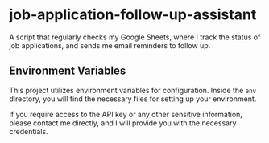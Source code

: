 # job-application-follow-up-assistant
A script that regularly checks my Google Sheets, where I track the status of job applications, and sends me email reminders to follow up.

## Environment Variables

This project utilizes environment variables for configuration. Inside the `env` directory, you will find the necessary files for setting up your environment.

If you require access to the API key or any other sensitive information, please contact me directly, and I will provide you with the necessary credentials.
